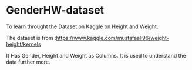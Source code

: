 # GenderHW-dataset
To learn throught the Dataset on Kaggle on Height and Weight.

The dataset is from :https://www.kaggle.com/mustafaali96/weight-height/kernels

It Has Gender, Height and Weight as Columns. It is used to understand the data further more.

